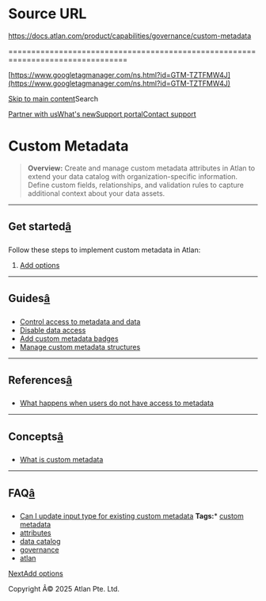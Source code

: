 # Source URL
https://docs.atlan.com/product/capabilities/governance/custom-metadata

================================================================================

<!--
canonical: https://docs.atlan.com/product/capabilities/governance/custom-metadata
link-alternate: https://docs.atlan.com/product/capabilities/governance/custom-metadata
meta-description: Learn how to create and manage custom metadata attributes in Atlan to extend your data catalog with organization-specific information.
meta-docsearch:docusaurus_tag: docs-default-current
meta-docsearch:language: en
meta-docsearch:version: current
meta-docusaurus_locale: en
meta-docusaurus_tag: docs-default-current
meta-docusaurus_version: current
meta-generator: Docusaurus v3.8.1
meta-og-description: Learn how to create and manage custom metadata attributes in Atlan to extend your data catalog with organization-specific information.
meta-og-locale: en
meta-og-title: Custom Metadata | Atlan Documentation
meta-og-url: https://docs.atlan.com/product/capabilities/governance/custom-metadata
meta-twitter:card: summary_large_image
meta-viewport: width=device-width,initial-scale=1
title: Custom Metadata | Atlan Documentation
-->

[https://www.googletagmanager.com/ns.html?id=GTM-TZTFMW4J](https://www.googletagmanager.com/ns.html?id=GTM-TZTFMW4J)

[Skip to main content](#__docusaurus_skipToContent_fallback)Search

[Partner with us](https://docs.google.com/forms/d/e/1FAIpQLScuAIhCm2GS7YFstrOjawbP8J7PUmOynQo7wI2yGCcCyEcVSw/viewform)[What's new](https://shipped.atlan.com/)[Support portal](https://atlan.zendesk.com/auth/v2/login/signin?return_to=https%3A%2F%2Fatlan.zendesk.com%2Fhc%2Fen-us&theme=hc&locale=en-us&brand_id=1900000425113&auth_origin=1900000425113%2Cfalse%2Ctrue)[Contact support](/support/submit-request)

Custom Metadata
===============

> **Overview:** Create and manage custom metadata attributes in Atlan to extend your data catalog with organization\-specific information. Define custom fields, relationships, and validation rules to capture additional context about your data assets.

---

Get started[â](#get-started "Direct link to Get started")
-----------------------------------------------------------

Follow these steps to implement custom metadata in Atlan:

1. [Add options](/product/capabilities/governance/custom-metadata/how-tos/add-options)

---

Guides[â](#guides "Direct link to Guides")
--------------------------------------------

* [Control access to metadata and data](/product/capabilities/governance/custom-metadata/how-tos/control-access-metadata-data)
* [Disable data access](/product/capabilities/governance/custom-metadata/how-tos/disable-data-access)
* [Add custom metadata badges](/product/capabilities/governance/custom-metadata/how-tos/add-custom-metadata-badges)
* [Manage custom metadata structures](/product/capabilities/governance/custom-metadata/how-tos/manage-custom-metadata-structures)

---

References[â](#references "Direct link to References")
--------------------------------------------------------

* [What happens when users do not have access to metadata](/product/capabilities/governance/custom-metadata/references/what-happens-when-users-do-not-have-access-to-metadata)

---

Concepts[â](#concepts "Direct link to Concepts")
--------------------------------------------------

* [What is custom metadata](/product/capabilities/governance/custom-metadata/concepts/what-is-custom-metadata)

---

FAQ[â](#faq "Direct link to FAQ")
-----------------------------------

* [Can I update input type for existing custom metadata](/product/capabilities/governance/custom-metadata/faq/change-input-type-custom-metadata)
**Tags:*** [custom metadata](/tags/custom-metadata)
* [attributes](/tags/attributes)
* [data catalog](/tags/data-catalog)
* [governance](/tags/governance)
* [atlan](/tags/atlan)

[NextAdd options](/product/capabilities/governance/custom-metadata/how-tos/add-options)

Copyright Â© 2025 Atlan Pte. Ltd.

